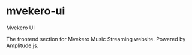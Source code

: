 # mvekero-ui
Mvekero UI

The frontend section for Mvekero Music Streaming website.
Powered by Amplitude.js.
